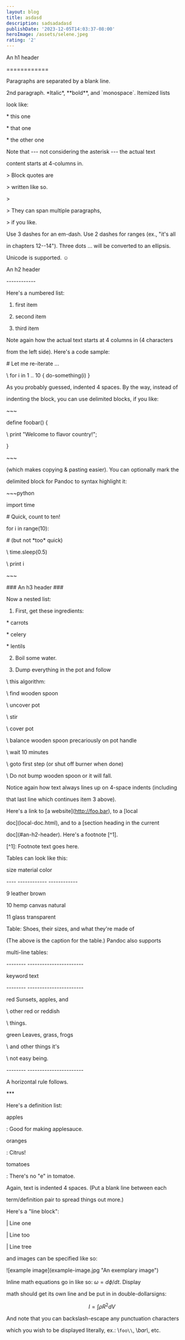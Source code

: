 ```yaml
---
layout: blog
title: asdasd
description: sadsadadasd
publishDate: '2023-12-05T14:03:37-08:00'
heroImage: /assets/selene.jpeg
rating: '2'
---
```

An h1 header

\============



Paragraphs are separated by a blank line.



2nd paragraph. \*Italic\*, \*\*bold\*\*, and \`monospace\`. Itemized lists

look like:



\* this one

\* that one

\* the other one



Note that --- not considering the asterisk --- the actual text

content starts at 4-columns in.



\> Block quotes are

\> written like so.

\>

\> They can span multiple paragraphs,

\> if you like.



Use 3 dashes for an em-dash. Use 2 dashes for ranges (ex., "it's all

in chapters 12--14"). Three dots ... will be converted to an ellipsis.

Unicode is supported. ☺







An h2 header

\------------



Here's a numbered list:



 1. first item

 2. second item

 3. third item



Note again how the actual text starts at 4 columns in (4 characters

from the left side). Here's a code sample:



\# Let me re-iterate ...

\    for i in 1 .. 10 { do-something(i) }



As you probably guessed, indented 4 spaces. By the way, instead of

indenting the block, you can use delimited blocks, if you like:



\~\~~

define foobar() {

\    print "Welcome to flavor country!";

}

\~\~~



(which makes copying & pasting easier). You can optionally mark the

delimited block for Pandoc to syntax highlight it:



\~\~~python

import time

\# Quick, count to ten!

for i in range(10):

\# (but not \*too\* quick)

\    time.sleep(0.5)

\    print i

\~\~~







\### An h3 header ###



Now a nested list:



 1. First, get these ingredients:



\* carrots

\* celery

\* lentils



 2. Boil some water.



 3. Dump everything in the pot and follow

\    this algorithm:



\    find wooden spoon

\    uncover pot

\    stir

\    cover pot

\    balance wooden spoon precariously on pot handle

\    wait 10 minutes

\    goto first step (or shut off burner when done)



\    Do not bump wooden spoon or it will fall.



Notice again how text always lines up on 4-space indents (including

that last line which continues item 3 above).



Here's a link to \[a website](http://foo.bar), to a [local

doc](local-doc.html), and to a [section heading in the current

doc](#an-h2-header). Here's a footnote \[^1].



\[^1]: Footnote text goes here.



Tables can look like this:



size  material      color

\----  ------------  ------------

9     leather       brown

10    hemp canvas   natural

11    glass         transparent



Table: Shoes, their sizes, and what they're made of



(The above is the caption for the table.) Pandoc also supports

multi-line tables:



\--------  -----------------------

keyword   text

\--------  -----------------------

red       Sunsets, apples, and

\    other red or reddish

\    things.



green     Leaves, grass, frogs

\    and other things it's

\    not easy being.

\--------  -----------------------



A horizontal rule follows.



\*\**



Here's a definition list:



apples

  : Good for making applesauce.

oranges

  : Citrus!

tomatoes

  : There's no "e" in tomatoe.



Again, text is indented 4 spaces. (Put a blank line between each

term/definition pair to spread things out more.)



Here's a "line block":



\| Line one

\|   Line too

\| Line tree



and images can be specified like so:



!\[example image](example-image.jpg "An exemplary image")



Inline math equations go in like so: $\omega = d\phi / dt$. Display

math should get its own line and be put in in double-dollarsigns:



$$I = \int \rho R^{2} dV$$



And note that you can backslash-escape any punctuation characters

which you wish to be displayed literally, ex.: \\`foo\\`, \\*bar\\*, etc.
